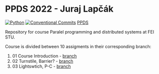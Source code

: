 # PPDS 2022 - Juraj Lapčák

[![Python](https://img.shields.io/badge/python-blue.svg)](https://www.python.org/downloads/)
[![Conventional Commits](https://img.shields.io/badge/Conventional%20Commits-1.0.0-blue.svg)](https://conventionalcommits.org)
[PPDS](https://uim.fei.stuba.sk/predmet/i-ppds/)

Repository for course Paralel programming and distributed systems at FEI STU.

Course is divided between 10 assigments in their corresponding branch:

1. 01 Course Introduction - [branch](https://github.com/georgeHeishi/ppds-2022/tree/01)
2. 02 Turnstile, Barrier? - [branch](https://github.com/georgeHeishi/ppds-2022/tree/02)
3. 03 Lightswtich, P-C - [branch](https://github.com/georgeHeishi/ppds-2022/tree/03)
